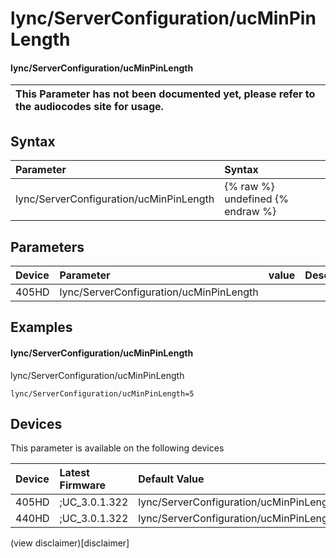 ﻿---
description: lync/ServerConfiguration/ucMinPinLength
search:
    keywords: ['lync','ServerConfiguration','ucMinPinLength']
---

# lync/ServerConfiguration/ucMinPinLength

#### lync/ServerConfiguration/ucMinPinLength


| This Parameter has not been documented yet, please refer to the audiocodes site for usage.  |
| :--- |

## Syntax
| Parameter | Syntax |
| :--- | :--- |
|lync/ServerConfiguration/ucMinPinLength | {% raw %} undefined {% endraw %} |

## Parameters
|Device|Parameter|value|Description|
|:---|:---|:---|:---|
| 405HD | lync/ServerConfiguration/ucMinPinLength |  |  |

## Examples
#### lync/ServerConfiguration/ucMinPinLength

lync/ServerConfiguration/ucMinPinLength

```
lync/ServerConfiguration/ucMinPinLength=5
```

## Devices
This parameter is available on the following devices

| Device | Latest Firmware | Default Value |
|:---|:---|:---|
| 405HD | ;UC_3.0.1.322 | lync/ServerConfiguration/ucMinPinLength=5 
| 440HD | ;UC_3.0.1.322 | lync/ServerConfiguration/ucMinPinLength=5 

(view disclaimer)[disclaimer]
